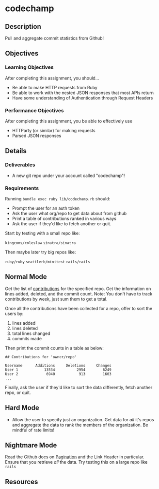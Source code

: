 # codechamp

## Description

Pull and aggregate commit statistics from Github!

## Objectives

### Learning Objectives

After completing this assignment, you should…

* Be able to make HTTP requests from Ruby
* Be able to work with the nested JSON responses that most APIs return
* Have some understanding of Authentication through Request Headers

### Performance Objectives

After completing this assignment, you be able to effectively use

* HTTParty (or similar) for making requests
* Parsed JSON responses

## Details

### Deliverables

* A new git repo under your account called "codechamp"!

### Requirements

Running `bundle exec ruby lib/codechamp.rb` should:

* Prompt the user for an auth token
* Ask the user what org/repo to get data about from github
* Print a table of contributions ranked in various ways
* Ask the user if they'd like to fetch another or quit.

Start by testing with a small repo like:

`kingcons/coleslaw`
`sinatra/sinatra`

Then maybe later try big repos like:

`ruby/ruby`
`seattlerb/minitest`
`rails/rails`

## Normal Mode

Get the list of [contributions][contributors] for the specified repo.
Get the information on lines added, deleted, and the commit count.
Note: You don't have to track contributions by week, just sum them to get a total.

[contributors]: https://developer.github.com/v3/repos/statistics/#contributors

Once all the contributions have been collected for a repo, offer to sort
the users by:

1) lines added
2) lines deleted
3) total lines changed
4) commits made

Then print the commit counts in a table as below:

```
## Contributions for 'owner/repo'

Username      Additions     Deletions     Changes
User 1            13534          2954        6249
User 2             6940           913        1603
...
```

Finally, ask the user if they'd like to sort the data differently,
fetch another repo, or quit.

## Hard Mode

* Allow the user to specify just an organization. Get data for *all* it's
  repos and aggregate the data to rank the members of the organization.
  Be mindful of rate limits!

[members]: https://developer.github.com/v3/orgs/members/#public-members-list


## Nightmare Mode

Read the Github docs on [Pagination][pagination] and the Link Header in
particular. Ensure that you retrieve *all* the data. Try testing this
on a large repo like `rails`

[pagination]: https://developer.github.com/v3/#pagination

## Resources

[httparty]: https://johnnunemaker.com/httparty/
